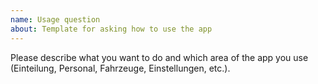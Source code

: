 ```yaml
---
name: Usage question
about: Template for asking how to use the app
---
```


Please describe what you want to do and which area of the app you use (Einteilung, Personal, Fahrzeuge, Einstellungen, etc.).
